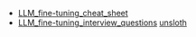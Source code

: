- [LLM_fine-tuning_cheat_sheet](LLM_fine-tuning_cheat_sheet.md)
- [LLM_fine-tuning_interview_questions](LLM_fine-tuning_interview_questions.md)
[unsloth](unsloth.md)